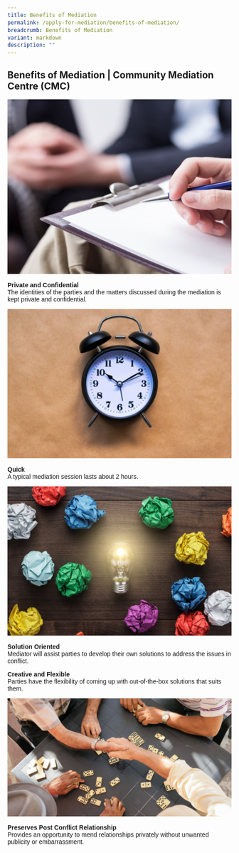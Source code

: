 ```yaml
---
title: Benefits of Mediation
permalink: /apply-for-mediation/benefits-of-mediation/
breadcrumb: Benefits of Mediation
variant: markdown
description: ""
---
```

<h2>Benefits of Mediation | Community Mediation Centre (CMC)</h2>

<div class="isomer-image-wrapper"><img style="width: 600px" height="auto" width="100%" title="Benefits of Mediation 1" alt="Benefits of Mediation 1" src="/images/1525057853270.png"></div>

<p style="font-family:arial;"><strong>Private and Confidential</strong><br>The identities of the parties and the matters discussed during the mediation is kept private and confidential.</p>

<div class="isomer-image-wrapper"><img style="width: 600px" height="auto" width="100%" title="Benefits of Mediation 2" alt="Benefits of Mediation 2" src="/images/1503990395999.jpg"></div>

<p style="font-family:arial;"><strong>Quick</strong><br>A typical mediation session lasts about 2 hours.</p>

<div class="isomer-image-wrapper"><img style="width: 600px" height="auto" width="100%" title="Benefits of Mediation 4" alt="Benefits of Mediation 4" src="/images/1503990446466.png"></div>

<p style="font-family:arial;"><strong>Solution Oriented</strong><br>Mediator will assist parties to develop their own solutions to address the issues in conflict.</p>

<p style="font-family:arial;"><strong>Creative and Flexible</strong><br>Parties have the flexibility of coming up with out-of-the-box solutions that suits them.</p>

<div class="isomer-image-wrapper"><img style="width: 600px" height="auto" width="100%" title="Benefits of Mediation 5" alt="Benefits of Mediation 5" src="/images/1503990466123.png"></div>

<p style="font-family:arial;"><strong>Preserves Post Conflict Relationship</strong><br>Provides an opportunity to mend relationships privately without unwanted publicity or embarrassment.</p>